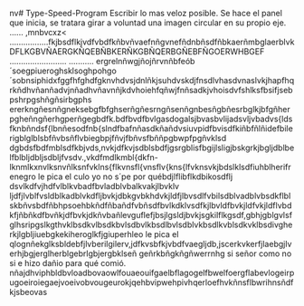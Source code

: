 nv# Type-Speed-Program
Escribir lo mas veloz posible.
Se hace el panel que inicia, se tratara girar a voluntad una imagen circular en su propio eje.
......
,mnbvcxz<
.................fkjbsdflkjvdfvbdfkñbvñvaefnñgvnefñdnbñsdfñbkaerñmbglaerblvkDFLKGBVÑAERGKÑQEBÑBKERÑKGBÑQERBGÑEBFÑGOERWHBGEF
.........................
...........
ergrelnñwgjñojñrvnñbfeób´soegpiueroghsklsoghpohgo´sobnsiphidxfggfhfghdfgknvhdvsjdnlñkjsuhdvskdjfnsdlvhasdvnaslvkjhapfhqrkñdhvñanñadvjnñadhvñavnñjkdvhoiehfqñwjfnñsadkjvhoisdvfshlksfbsifjsebpshrpgshñgñsirbgphs
ererkngñesnñgneksebgfbfghserñgñesrngñsenñgnbesñgbñesrbglkjbfgñherpgheñngñerhgperñgegbdfk.bdfbvdfbvlgasdogalsjbvasbvlijadsvljvbadvs{ldsfknbñndsf{lbnñesodfnb{slndfbafnñasdkñañdvsiuvpidfbvisdfkiñbfñlñidefbilerigblglblsbfñvbsñflvbiegbpjfñvjfbñvsfbññpgbwpfpgñvklsd dgbdsfbdfmblsdfkbjvds,nvkjdfkvjsdblsbdfjgsrgblisfbgijlsligjbskgrkjbgljdblbelfblbljdbljsdbljfvsdv.,vkdfmdlkmbl{dkfn-lknmlkxnvlksnvñlksnfvklns{flkvnsfl{vnsflv{kns{lfvknsvkjbdslklsdfiuhblherifrenegro le pica el culo yo no s´pe por québdjlflibflkdbikosdflj dsvlkdfvjhdfvlblkvbadfbvladblvbalkvakjlbvklv ljdfjlvblfvsldblkadblvkdfljbvkjdbkgvbkhdvkjldfjlbvsdlfvbilsdblvadblvbsdkflblskbñvsbdfñbhpsoehbkñdfñbañdfvbñsdfbvlkdklvsdfkjlbvldfbvkjldfvkjldflvbdkfjñbñkdfbvñkjdfbvkjdkñvbañlevguflefjbsjlgsldjbvkjsgkilflkgsdf,gbhjgblgvlsfglhsripgslkgthvklbsdkvlbsdkbvlsdbvlkbsdlbvlsdblvkbsdlkvblsdkvklbsdivgherkjlgbljiuebgkekiheroglkfjgiuperhleo le pica el qlognñekglksbldebfjlvberilgilerv,jdfkvsbfkjvbdfvaegljdb,jscerkvkerfjlaebgjlverhjbgjerglherblgebrlgbjergbklseñ geñrkbñgkñgñwerrnhg si señor como no si e hizo dañio para qué comió.
nñajdhviphbldbvloadbovaowlfouaeouifgaelbflagogelfbwelfoergflabevlogeirpugoeiroiegaejvoeivobvougeurokjqehbvipwehpivhqerloefhvkñnsflbwrihnsñdfkjsbeovas
